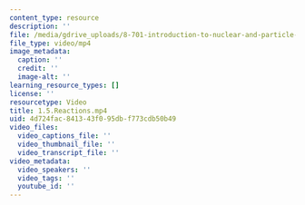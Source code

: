 ```yaml
---
content_type: resource
description: ''
file: /media/gdrive_uploads/8-701-introduction-to-nuclear-and-particle-physics-fall-2020/1sw7J3VG-4ho7gRFrsVrYMoK9lFCVDHJ1/15reactions.mp4
file_type: video/mp4
image_metadata:
  caption: ''
  credit: ''
  image-alt: ''
learning_resource_types: []
license: ''
resourcetype: Video
title: 1.5.Reactions.mp4
uid: 4d724fac-8413-43f0-95db-f773cdb50b49
video_files:
  video_captions_file: ''
  video_thumbnail_file: ''
  video_transcript_file: ''
video_metadata:
  video_speakers: ''
  video_tags: ''
  youtube_id: ''
---
```

